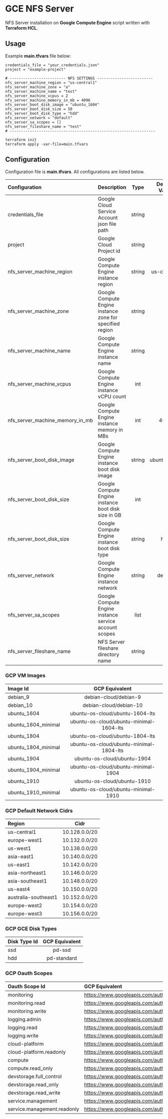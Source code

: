 # GCE NFS Server 

NFS Server installation on **Google Compute Engine** script written with **Terraform HCL**.

## Usage

Example **main.tfvars** file below:

```hcl
credentials_file = "your_credentials.json"
project = "example-project"

# ------------------------- NFS SETTINGS -------------------------
nfs_server_machine_region = "us-central1"
nfs_server_machine_zone = "a"
nfs_server_machine_name = "test"
nfs_server_machine_vcpus = 2
nfs_server_machine_memory_in_mb = 4096
nfs_server_boot_disk_image = "ubuntu_1604"
nfs_server_boot_disk_size = 50
nfs_server_boot_disk_type = "hdd"
nfs_server_network = "default"
nfs_server_sa_scopes = []
nfs_server_fileshare_name = "test"
# -----------------------------------------------------------------
```
    
    terraform init
    terraform apply -var-file=main.tfvars
    
## Configuration 

Configuration file is **main.tfvars**. All configurations are listed below.


| Configuration     | Description                                 | Type   | Default Value |
|:------------------|:--------------------------------------------|:------:|:-------------:|
| credentials_file  | Google Cloud Service Account json file path | string | - |
| project           | Google Cloud Project id                     | string | - |
| nfs_server_machine_region | Google Compute Engine instance region | string | us-central1 |
| nfs_server_machine_zone | Google Compute Engine instance zone for specified region | string | a |
| nfs_server_machine_name | Google Compute Engine instance name | string | - |
| nfs_server_machine_vcpus | Google Compute Engine instance vCPU count | int | 2 |
| nfs_server_machine_memory_in_mb | Google Compute Engine instance memory in MBs | int | 4096 |
| nfs_server_boot_disk_image | Google Compute Engine instance boot disk image | string | ubuntu_1604 |
| nfs_server_boot_disk_size | Google Compute Engine instance boot disk size in GB | int | 50 |
| nfs_server_boot_disk_size | Google Compute Engine instance boot disk type | string | hdd |
| nfs_server_network | Google Compute Engine instance network | string | default |
| nfs_server_sa_scopes | Google Compute Engine instance service account scopes | list | [] |
| nfs_server_fileshare_name | NFS Server fileshare directory name | string | - | 

### GCP VM Images

| Image Id | GCP Equivalent |
|:-----|:----------------:|
| debian_9 | debian-cloud/debian-9 |
| debian_10 | debian-cloud/debian-10 |
| ubuntu_1604 | ubuntu-os-cloud/ubuntu-1604-lts |
| ubuntu_1604_minimal | ubuntu-os-cloud/ubuntu-minimal-1604-lts |
| ubuntu_1804 | ubuntu-os-cloud/ubuntu-1804-lts |
| ubuntu_1804_minimal | ubuntu-os-cloud/ubuntu-minimal-1804-lts |
| ubuntu_1904 | ubuntu-os-cloud/ubuntu-1904 |
| ubuntu_1904_minimal | ubuntu-os-cloud/ubuntu-minimal-1904 |
| ubuntu_1910 | ubuntu-os-cloud/ubuntu-1910 |
| ubuntu_1910_minimal | ubuntu-os-cloud/ubuntu-minimal-1910 |

### GCP Default Network Cidrs

| Region | Cidr |
|:-------|:----:|
| us-central1 | 10.128.0.0/20 |
| europe-west1 | 10.132.0.0/20 |
| us-west1 | 10.138.0.0/20 |
| asia-east1 | 10.140.0.0/20 |
| us-east1 | 10.142.0.0/20 |
| asia-northeast1 | 10.146.0.0/20 |
| asia-southeast1 | 10.148.0.0/20 |
| us-east4 | 10.150.0.0/20 |
| australia-southeast1 | 10.152.0.0/20 |
| europe-west2 | 10.154.0.0/20 |
| europe-west3 | 10.156.0.0/20 |

### GCP GCE Disk Types

| Disk Type Id | GCP Equivalent |
|:----|:--------------:|
| ssd | pd-ssd |
| hdd | pd-standard |

### GCP Oauth Scopes

| Oauth Scope Id | GCP Equivalent |
|:---------------|:--------------|
| monitoring | https://www.googleapis.com/auth/monitoring |
| monitoring.read | https://www.googleapis.com/auth/monitoring.read |
| monitoring.write | https://www.googleapis.com/auth/monitoring.write |
| logging.admin | https://www.googleapis.com/auth/logging.admin |
| logging.read | https://www.googleapis.com/auth/logging.read |
| logging.write | https://www.googleapis.com/auth/logging.write |
| cloud-platform | https://www.googleapis.com/auth/cloud-platform |
| cloud-platform.readonly | https://www.googleapis.com/auth/cloud-platform.read-only |
| compute | https://www.googleapis.com/auth/compute |
| compute.read_only | https://www.googleapis.com/auth/compute.readonly |
| devstorage.full_control | https://www.googleapis.com/auth/devstorage.full_control |
| devstorage.read_only | https://www.googleapis.com/auth/devstorage.read_only |
| devstorage.read_write | https://www.googleapis.com/auth/devstorage.read_write |
| service.management | https://www.googleapis.com/auth/service.management |
| service.management.readonly | https://www.googleapis.com/auth/service.management.readonly |
